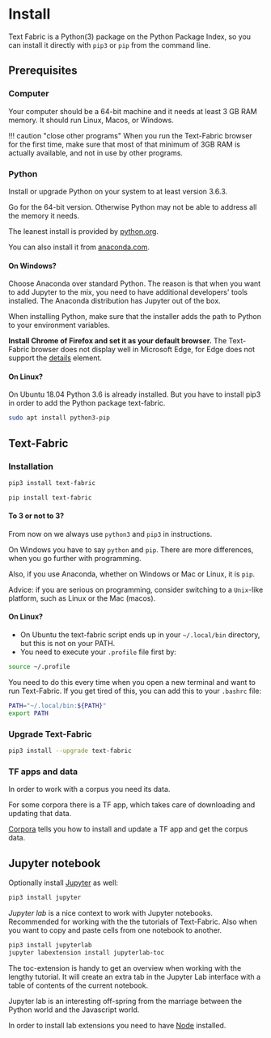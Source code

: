 # Install

Text Fabric is a Python(3) package on the Python Package Index,
so you can install it directly with `pip3` or `pip` from
the command line.

## Prerequisites

### Computer

Your computer should be a 64-bit machine and it needs at least 3 GB RAM memory.
It should run Linux, Macos, or Windows.

!!! caution "close other programs"
    When you run the Text-Fabric browser for the first time, make sure that most of that minimum
    of 3GB RAM is actually available, and not in use by other programs.

### Python

Install or upgrade Python on your system to at least version 3.6.3.


Go for the 64-bit version. Otherwise Python may not be able to address all the memory it needs.

The leanest install is provided by [python.org](https://www.python.org/downloads/).

You can also install it from [anaconda.com](https://www.anaconda.com/download).

#### On Windows?

Choose Anaconda over standard Python. The reason is that when you want to add Jupyter to the mix,
you need to have additional developers' tools installed.
The Anaconda distribution has Jupyter out of the box.

When installing Python, make sure that the installer adds the path to Python to your environment variables.

**Install Chrome of Firefox and set it as your default browser.**
The Text-Fabric browser does not display well in Microsoft Edge, for Edge does not support the
[details](https://developer.mozilla.org/en-US/docs/Web/HTML/Element/details) element.

#### On Linux?

On Ubuntu 18.04 Python 3.6 is already installed.
But you have to install pip3 in order to add the Python package text-fabric.

```sh
sudo apt install python3-pip
```

## Text-Fabric

### Installation

```sh tab="mac or linux (non-anaconda)"
pip3 install text-fabric
```

```sh tab="windows and/or anaconda"
pip install text-fabric
```

#### To 3 or not to 3?

From now on we always use `python3` and `pip3` in instructions.

On Windows you have to say `python` and `pip`.
There are more differences, when you go further with programming.

Also, if you use Anaconda, whether on Windows or Mac or Linux, it is `pip`.

Advice: if you are serious on programming, consider switching to a `Unix`-like
platform, such as Linux or the Mac (macos).

#### On Linux?

* On Ubuntu the text-fabric script ends up in your `~/.local/bin` directory,
  but this is not on your PATH.
* You need to execute your `.profile` file first by:

```sh
source ~/.profile
```

You need to do this every time when you open a new terminal and
want to run Text-Fabric.
If you get tired of this, you can add this to your `.bashrc` file:

```sh
PATH="~/.local/bin:${PATH}"
export PATH
```
    
### Upgrade Text-Fabric

```sh
pip3 install --upgrade text-fabric
```

### TF apps and data

In order to work with a corpus you need its data.

For some corpora there is a TF app, which takes care of downloading and updating that data.

[Corpora](#corpora) tells you how to install and update a TF app and get the corpus data.


## Jupyter notebook

Optionally install [Jupyter](https://jupyter.org) as well:

```sh
pip3 install jupyter
```

*Jupyter lab* is a nice context to work with Jupyter notebooks.
Recommended for working with the
the tutorials of Text-Fabric.
Also when you want to copy and paste cells from one notebook
to another.

```sh
pip3 install jupyterlab
jupyter labextension install jupyterlab-toc
```

The toc-extension is handy to get an overview
when working with the lengthy tutorial. It will create an extra
tab in the Jupyter Lab interface with a table of contents of the
current notebook.

Jupyter lab is an interesting off-spring from the marriage between the
Python world and the Javascript world.

In order to install lab extensions you need to have 
[Node](https://nodejs.org/en/) installed.
